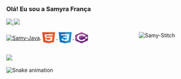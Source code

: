 ### Olá! Eu sou a Samyra França

<div>
  <a href="https://github.com/samyraf">
  <img height="180em" src="https://github-readme-stats.vercel.app/api?username=samyraf&show_icons=true&theme=dracula&include_all_commits=true&count_private=true"/>
  <img height="180em" src="https://github-readme-stats.vercel.app/api/top-langs/?username=samyraf&layout=compact&langs_count=7&theme=dracula"/>
</div>
  
<div style="display: inline_block"><br>
  <img align="center" alt="Samy-Java" height="30" width="40" src="https://cdn.jsdelivr.net/gh/devicons/devicon/icons/java/java-original.svg">
  <img align="center" alt="Rafa-HTML" height="30" width="40" src="https://raw.githubusercontent.com/devicons/devicon/master/icons/html5/html5-original.svg">
  <img align="center" alt="Rafa-CSS" height="30" width="40" src="https://raw.githubusercontent.com/devicons/devicon/master/icons/css3/css3-original.svg">
  <img align="center" alt="Rafa-Csharp" height="30" width="40" src="https://raw.githubusercontent.com/devicons/devicon/master/icons/csharp/csharp-original.svg">
  <img align="right" alt="Samy-Stitch" height="150" width="150" src="https://media1.tenor.com/images/8928047925413253c6b2665a870b4846/tenor.gif?itemid=5184239">
</div>
  
##
  
<div> 
  <a href="https://www.linkedin.com/in/samyra-fran%C3%A7a-figueiredo/"><img src="https://img.shields.io/badge/-LinkedIn-%230077B5?style=for-the-badge&logo=linkedin&logoColor=white" target="_blank"></a> 
 
  ![Snake animation](https://github.com/samyraf/samyraf/blob/output/github-contribution-grid-snake.svg)
 
</div>
